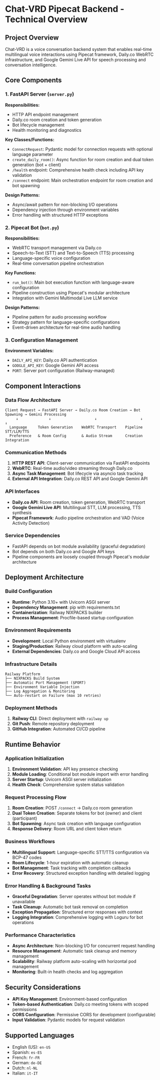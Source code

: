 # Chat-VRD Pipecat Backend - Technical Overview

## Project Overview

Chat-VRD is a voice conversation backend system that enables real-time multilingual voice interactions using Pipecat framework, Daily.co WebRTC infrastructure, and Google Gemini Live API for speech processing and conversation intelligence.

## Core Components

### 1. FastAPI Server (`server.py`)
**Responsibilities:**
- HTTP API endpoint management
- Daily.co room creation and token generation
- Bot lifecycle management
- Health monitoring and diagnostics

**Key Classes/Functions:**
- `ConnectRequest`: Pydantic model for connection requests with optional language parameter
- `create_daily_room()`: Async function for room creation and dual token generation (bot + client)
- `/health` endpoint: Comprehensive health check including API key validation
- `/connect` endpoint: Main orchestration endpoint for room creation and bot spawning

**Design Patterns:**
- Async/await pattern for non-blocking I/O operations
- Dependency injection through environment variables
- Error handling with structured HTTP exceptions

### 2. Pipecat Bot (`bot.py`)
**Responsibilities:**
- WebRTC transport management via Daily.co
- Speech-to-Text (STT) and Text-to-Speech (TTS) processing
- Language-specific voice configuration
- Real-time conversation pipeline orchestration

**Key Functions:**
- `run_bot()`: Main bot execution function with language-aware configuration
- Pipeline construction using Pipecat's modular architecture
- Integration with Gemini Multimodal Live LLM service

**Design Patterns:**
- Pipeline pattern for audio processing workflow
- Strategy pattern for language-specific configurations
- Event-driven architecture for real-time audio handling

### 3. Configuration Management
**Environment Variables:**
- `DAILY_API_KEY`: Daily.co API authentication
- `GOOGLE_API_KEY`: Google Gemini API access
- `PORT`: Server port configuration (Railway-managed)

## Component Interactions

### Data Flow Architecture
```
Client Request → FastAPI Server → Daily.co Room Creation → Bot Spawning → Gemini Processing
     ↓              ↓                    ↓                    ↓              ↓
  Language     Token Generation    WebRTC Transport    Pipeline      STT/LLM/TTS
  Preference   & Room Config       & Audio Stream      Creation      Integration
```

### Communication Methods
1. **HTTP REST API**: Client-server communication via FastAPI endpoints
2. **WebRTC**: Real-time audio/video streaming through Daily.co
3. **Async Task Management**: Bot lifecycle via asyncio task tracking
4. **External API Integration**: Daily.co REST API and Google Gemini API

### API Interfaces
- **Daily.co API**: Room creation, token generation, WebRTC transport
- **Google Gemini Live API**: Multilingual STT, LLM processing, TTS synthesis
- **Pipecat Framework**: Audio pipeline orchestration and VAD (Voice Activity Detection)

### Service Dependencies
- FastAPI depends on bot module availability (graceful degradation)
- Bot depends on both Daily.co and Google API keys
- Pipeline components are loosely coupled through Pipecat's modular architecture

## Deployment Architecture

### Build Configuration
- **Runtime**: Python 3.10+ with Uvicorn ASGI server
- **Dependency Management**: pip with requirements.txt
- **Containerization**: Railway NIXPACKS builder
- **Process Management**: Procfile-based startup configuration

### Environment Requirements
- **Development**: Local Python environment with virtualenv
- **Staging/Production**: Railway cloud platform with auto-scaling
- **External Dependencies**: Daily.co and Google Cloud API access

### Infrastructure Details
```
Railway Platform
├── NIXPACKS Build System
├── Automatic Port Management ($PORT)
├── Environment Variable Injection
├── Log Aggregation & Monitoring
└── Auto-restart on Failure (max 10 retries)
```

### Deployment Methods
1. **Railway CLI**: Direct deployment with `railway up`
2. **Git Push**: Remote repository deployment
3. **GitHub Integration**: Automated CI/CD pipeline

## Runtime Behavior

### Application Initialization
1. **Environment Validation**: API key presence checking
2. **Module Loading**: Conditional bot module import with error handling
3. **Server Startup**: Uvicorn ASGI server initialization
4. **Health Check**: Comprehensive system status validation

### Request Processing Flow
1. **Room Creation**: POST `/connect` → Daily.co room generation
2. **Dual Token Creation**: Separate tokens for bot (owner) and client (participant)
3. **Bot Spawning**: Async task creation with language configuration
4. **Response Delivery**: Room URL and client token return

### Business Workflows
- **Multilingual Support**: Language-specific STT/TTS configuration via BCP-47 codes
- **Room Lifecycle**: 1-hour expiration with automatic cleanup
- **Bot Management**: Task tracking with completion callbacks
- **Error Recovery**: Structured exception handling with detailed logging

### Error Handling & Background Tasks
- **Graceful Degradation**: Server operates without bot module if unavailable
- **Task Cleanup**: Automatic bot task removal on completion
- **Exception Propagation**: Structured error responses with context
- **Logging Integration**: Comprehensive logging with Loguru for bot operations

### Performance Characteristics
- **Async Architecture**: Non-blocking I/O for concurrent request handling
- **Resource Management**: Automatic task cleanup and memory management
- **Scalability**: Railway platform auto-scaling with horizontal pod management
- **Monitoring**: Built-in health checks and log aggregation

## Security Considerations
- **API Key Management**: Environment-based configuration
- **Token-based Authentication**: Daily.co meeting tokens with scoped permissions
- **CORS Configuration**: Permissive CORS for development (configurable)
- **Input Validation**: Pydantic models for request validation

## Supported Languages
- English (US): `en-US`
- Spanish: `es-ES`
- French: `fr-FR`
- German: `de-DE`
- Dutch: `nl-NL`
- Italian: `it-IT`